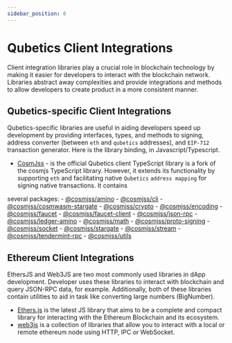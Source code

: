 ```yaml
---
sidebar_position: 6
---
```


# Qubetics Client Integrations

Client integration libraries play a crucial role in blockchain technology by making it easier for developers to interact
with the blockchain network. Libraries abstract away complexities and provide integrations and methods to allow developers
to create product in a more consistent manner.

## Qubetics-specific Client Integrations

Qubetics-specific libraries are useful in aiding developers speed up development by providing interfaces, types, and methods
to signing, address converter (between `eth` and `qubetics` addresses), and `EIP-712` transaction generator. Here is the
library binding, in Javascript/Typescript.

- [CosmJss](https://www.npmjs.com/org/cosmjss) - is the official Qubetics client TypeScript library is a fork of the cosmjs TypeScript library. However, it extends its functionality by supporting `eth` and facilitating native `Qubetics` `address mapping` for signing native transactions. It contains

 several packages:
    - [@cosmjss/amino](https://www.npmjs.com/package/@cosmjss/amino)
    - [@cosmjss/cli](https://www.npmjs.com/package/@cosmjss/cli)
    - [@cosmjss/cosmwasm-stargate](https://www.npmjs.com/package/@cosmjss/cosmwasm-stargate)
    - [@cosmjss/crypto](https://www.npmjs.com/package/@cosmjss/crypto)
    - [@cosmjss/encoding](https://www.npmjs.com/package/@cosmjss/encoding)
    - [@cosmjss/faucet](https://www.npmjs.com/package/@cosmjss/faucet)
    - [@cosmjss/faucet-client](https://www.npmjs.com/package/@cosmjss/faucet-client)
    - [@cosmjss/json-rpc](https://www.npmjs.com/package/@cosmjss/json-rpc)
    - [@cosmjss/ledger-amino](https://www.npmjs.com/package/@cosmjss/ledger-amino)
    - [@cosmjss/math](https://www.npmjs.com/package/@cosmjss/math)
    - [@cosmjss/proto-signing](https://www.npmjs.com/package/@cosmjss/proto-signing)
    - [@cosmjss/socket](https://www.npmjs.com/package/@cosmjss/socket)
    - [@cosmjss/stargate](https://www.npmjs.com/package/@cosmjss/stargate)
    - [@cosmjss/stream](https://www.npmjs.com/package/@cosmjss/stream)
    - [@cosmjss/tendermint-rpc](https://www.npmjs.com/package/@cosmjss/tendermint-rpc)
    - [@cosmjss/utils](https://www.npmjs.com/package/@cosmjss/utils)



## Ethereum Client Integrations

EthersJS and Web3JS are two most commonly used libraries in dApp development. Developer uses these libraries to interact
with blockchain and query JSON-RPC data, for example. Additionally, both of these libraries contain utilities to aid in
task like converting large numbers (BigNumber).

- [Ethers.js](https://docs.ethers.org/v5/) is the latest JS library that aims to be a complete and compact library for
interacting with the Ethereum Blockchain and its ecosystem.
- [web3js](https://web3js.readthedocs.io/en/v1.8.2/) is a collection of libraries that allow you to interact with a local
or remote ethereum node using HTTP, IPC or WebSocket.
